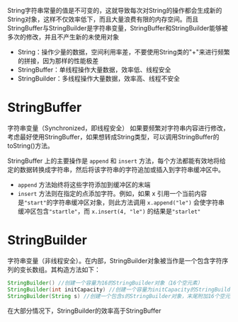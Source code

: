 String字符串常量的值是不可变的，这就导致每次对String的操作都会生成新的String对象，这样不仅效率低下，而且大量浪费有限的内存空间。而且StringBuffer与StringBuilder是字符串变量，StringBuffer和StringBuilder能够被多次的修改，并且不产生新的未使用对象
- String：操作少量的数据，空间利用率差，不要使用String类的"+"来进行频繁的拼接，因为那样的性能极差
- StringBuffer：单线程操作大量数据，效率低、线程安全
- StringBuilder：多线程操作大量数据，效率高、线程不安全

# StringBuffer

字符串变量（Synchronized，即线程安全）
如果要频繁对字符串内容进行修改，考虑最好使用StringBuffer，如果想转成String类型，可以调用StringBuffer的toString()方法。

StringBuffer 上的主要操作是 `append` 和 `insert` 方法，每个方法都能有效地将给定的数据转换成字符串，然后将该字符串的字符追加或插入到字符串缓冲区中。

- `append` 方法始终将这些字符添加到缓冲区的末端
- `insert` 方法则在指定的点添加字符。例如，如果 x 引用一个当前内容是`"start"`的字符串缓冲区对象，则此方法调用 `x.append("le")` 会使字符串缓冲区包含`"startle"`，而 `x.insert(4, "le")` 的结果是`"starlet"`

# StringBuilder

字符串变量（非线程安全）。在内部，StringBuilder对象被当作是一个包含字符序列的变长数组。其构造方法如下：

```Java
StringBuilder() //创建一个容量为16的StringBuilder对象（16个空元素）
StringBuilder(int initCapacity) //创建一个容量为initCapacity的StringBuilder对象
StringBuilder(String s) //创建一个包含s的StringBuilder对象，末尾附加16个空元素
```

在大部分情况下，StringBuilder的效率高于StringBuffer